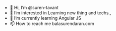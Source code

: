 - 👋 Hi, I’m @suren-tavant
- 👀 I’m interested in Learning new thing and techs.,
- 🌱 I’m currently learning Angular JS
- 📫 How to reach me balasurendaran.com

<!---
suren-tavant/suren-tavant is a ✨ special ✨ repository because its `README.md` (this file) appears on your GitHub profile.
You can click the Preview link to take a look at your changes.
--->
